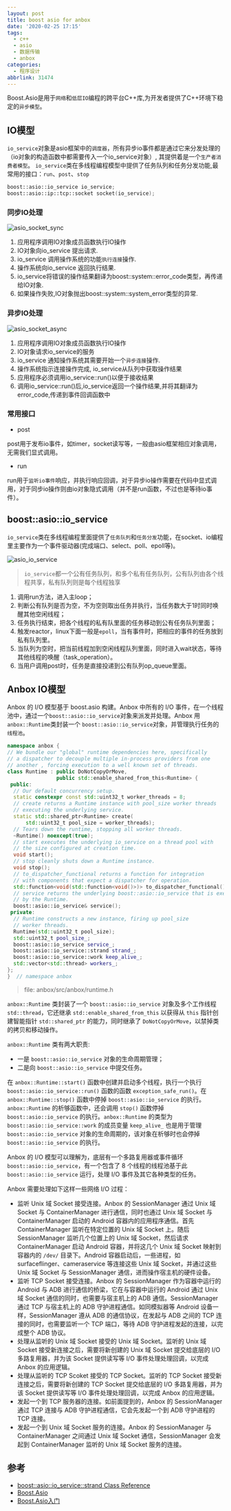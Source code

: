```yaml
---
layout: post
title: boost asio for anbox
date: '2020-02-25 17:15'
tags:
  - c++
  - asio
  - 数据传输
  - anbox
categories:
  - 程序设计
abbrlink: 31474
---
```


Boost.Asio是用于`网络`和`低层IO`编程的跨平台C++库,为开发者提供了C++环境下稳定的`异步模型`。

<!--more-->

## IO模型

`io_service`对象是asio框架中的`调度器`，所有异步io事件都是通过它来分发处理的（io对象的构造函数中都需要传入一个io_service对象）, 其提供着是一个`生产者消费者模型`。
`io_service`类在多线程编程模型中提供了任务队列和任务分发功能,最常用的接口：`run`、`post`、`stop`
``` C++
boost::asio::io_service io_service;
boost::asio::ip::tcp::socket socket(io_service);
```
### 同步IO处理

![asio_socket_sync](/images/2020/02/asio_socket_sync.png)

1. 应用程序调用IO对象成员函数执行IO操作
2. IO对象向io_service 提出请求.
3. io_service 调用操作系统的功能`执行连接`操作.
4. 操作系统向io_service 返回执行结果.
5. io_service将错误的操作结果翻译为boost::system::error_code类型，再传递给IO对象.
6. 如果操作失败,IO对象抛出boost::system::system_error类型的异常.

### 异步IO处理

![asio_socket_async](/images/2020/02/asio_socket_async.png)

1. 应用程序调用IO对象成员函数执行IO操作
2. IO对象请求io_service的服务
3. io_service 通知操作系统其需要开始一个`异步连接`操作.
4. 操作系统指示连接操作完成, io_service从队列中获取操作结果
5. 应用程序必须调用io_service::run()以便于接收结果
6. 调用io_service::run()后,io_service返回一个操作结果,并将其翻译为error_code,传递到事件回调函数中

### 常用接口

- post

post用于发布io事件，如timer，socket读写等，一般由asio框架相应对象调用，无需我们显式调用。

- run

run用于`监听io事件`响应，并执行响应回调，对于异步io操作需要在代码中显式调用，对于同步io操作则由io对象隐式调用（并不是run函数，不过也是等待io事件）。

## boost::asio::io_service

`io_service`类在多线程编程里面提供了`任务队列`和`任务分发`功能，在socket、io编程里主要作为一个事件驱动器(完成端口、select、poll、epoll等)。

![asio_io_service](/images/2020/02/asio_io_service.png)
> `io_service`都一个公有任务队列，和多个私有任务队列，公有队列由各个线程共享，私有队列则是每个线程独享

1. 调用run方法，进入主loop；
2. 判断公有队列是否为空，不为空则取出任务并执行，当任务数大于1时同时唤醒其他空闲线程；
3. 任务执行结束，把各个线程的私有队里面的任务移动到公有任务队列里面；
4. 触发reactor，linux下面一般是`epoll`，当有事件时，把相应的事件的任务放到私有队列里。
5. 当队列为空时，把当前线程加到空闲线程队列里面，同时进入wait状态，等待其他线程的唤醒（task_operation）。
6. 当用户调用post时，任务是直接投递到公有队列op_queue里面。


## Anbox IO模型

Anbox 的 I/O 模型基于 boost.asio 构建。Anbox 中所有的 I/O 事件，在一个线程池中，通过一个`boost::asio::io_service`对象来派发并处理。Anbox 用`anbox::Runtime`类封装一个 `boost::asio::io_service`对象，并管理执行任务的`线程池`。

``` C++
namespace anbox {
// We bundle our "global" runtime dependencies here, specifically
// a dispatcher to decouple multiple in-process providers from one
// another , forcing execution to a well known set of threads.
class Runtime : public DoNotCopyOrMove,
                public std::enable_shared_from_this<Runtime> {
 public:
  // Our default concurrency setup.
  static constexpr const std::uint32_t worker_threads = 8;
  // create returns a Runtime instance with pool_size worker threads
  // executing the underlying service.
  static std::shared_ptr<Runtime> create(
      std::uint32_t pool_size = worker_threads);
  // Tears down the runtime, stopping all worker threads.
  ~Runtime() noexcept(true);
  // start executes the underlying io_service on a thread pool with
  // the size configured at creation time.
  void start();
  // stop cleanly shuts down a Runtime instance.
  void stop();
  // to_dispatcher_functional returns a function for integration
  // with components that expect a dispatcher for operation.
  std::function<void(std::function<void()>)> to_dispatcher_functional();
  // service returns the underlying boost::asio::io_service that is executed
  // by the Runtime.
  boost::asio::io_service& service();
 private:
  // Runtime constructs a new instance, firing up pool_size
  // worker threads.
  Runtime(std::uint32_t pool_size);
  std::uint32_t pool_size_;
  boost::asio::io_service service_;
  boost::asio::io_service::strand strand_;
  boost::asio::io_service::work keep_alive_;
  std::vector<std::thread> workers_;
};
}  // namespace anbox
```
> file: anbox/src/anbox/runtime.h

`anbox::Runtime` 类封装了一个 `boost::asio::io_service` 对象及多个工作线程 `std::thread`，它还继承 `std::enable_shared_from_this` 以获得从 `this` 指针创建智能指针 `std::shared_ptr` 的能力，同时继承了 `DoNotCopyOrMove`，以禁掉类的拷贝和移动操作。


`anbox::Runtime` 类有两大职责:

- 一是 `boost::asio::io_service` 对象的生命周期管理；
- 二是向 `boost::asio::io_service` 中提交任务。

在 `anbox::Runtime::start()` 函数中创建并启动多个线程，执行一个执行 `boost::asio::io_service::run()` 函数的函数 `exception_safe_run()`。在 `anbox::Runtime::stop()` 函数中停掉 `boost::asio::io_service` 的执行。`anbox::Runtime` 的析够函数中，还会调用 `stop()` 函数停掉 `boost::asio::io_service` 的执行。`anbox::Runtime` 的类型为 `boost::asio::io_service::work` 的成员变量 `keep_alive_` 也是用于管理 `boost::asio::io_service` 对象的生命周期的，该对象在析够时也会停掉 `boost::asio::io_service` 的执行。

Anbox 的 I/O 模型可以理解为，底层有一个多路复用器或事件循环 `boost::asio::io_service`，有一个包含了 8 个线程的线程池基于此 `boost::asio::io_service` 运行，处理 I/O 事件及其它各种类型的任务。

Anbox 需要处理如下这样一些网络 I/O 过程：

- 监听 Unix 域 Socket 接受连接。Anbox 的 SessionManager 通过 Unix 域 Socket 与 ContainerManager 进行通信，同时也通过 Unix 域 Socket 与 ContainerManager 启动的 Android 容器内的应用程序通信。首先 ContainerManager 监听在特定位置的 Unix 域 Socket 上。随后 SessionManager 监听几个位置上的 Unix 域 Socket，然后请求 ContainerManager 启动 Android 容器，并将这几个 Unix 域 Socket 映射到容器内的 `/dev/` 目录下。Android 容器启动后，一些进程，如 surfaceflinger、cameraservice 等连接这些 Unix 域 Socket，并通过这些 Unix 域 Socket 与 SessionManager 通信，进而操作宿主机的硬件设备。
- 监听 TCP Socket 接受连接。Anbox 的 SessionManager 作为容器中运行的 Android 与 ADB 进行通信的桥梁，它在与容器中运行的 Android 通过 Unix 域 Socket 通信的同时，也需要与宿主机上的 ADB 通信。SessionManager 通过 TCP 与宿主机上的 ADB 守护进程通信。如同模拟器等 Android 设备一样，SessionManager 遵从 ADB 的通信协议，在发起与 ADB 之间的 TCP 连接的同时，也需要监听一个 TCP 端口，等待 ADB 守护进程发起的连接，以完成整个 ADB 协议。
- 处理从监听的 Unix 域 Socket 接受的 Unix 域 Socket。监听的 Unix 域 Socket 接受新连接之后，需要将新创建的 Unix 域 Socket 提交给底层的 I/O 多路复用器，并为该 Socket 提供读写等 I/O 事件处理处理回调，以完成 Anbox 的应用逻辑。
- 处理从监听的 TCP Scoket 接受的 TCP Socket。监听的 TCP Socket 接受新连接之后，需要将新创建的 TCP Socket 提交给底层的 I/O 多路复用器，并为该 Socket 提供读写等 I/O 事件处理处理回调，以完成 Anbox 的应用逻辑。
- 发起一个到 TCP 服务器的连接。如前面提到的，Anbox 的 SessionManager 通过 TCP 连接与 ADB 守护进程通信，它会先发起一个到 ADB 守护进程的 TCP 连接。
- 发起一个到 Unix 域 Socket 服务的连接。Anbox 的 SessionManager 与 ContainerManager 之间通过 Unix 域 Socket 通信，SessionManager 会发起到 ContainerManager 监听的 Unix 域 Socket 服务的连接。


## 参考

- [boost::asio::io_service::strand Class Reference](http://charette.no-ip.com:81/programming/doxygen/boost/classboost_1_1asio_1_1io__service_1_1strand.html)
- [Boost.Asio](https://www.boost.org/doc/libs/1_72_0/doc/html/boost_asio.html)
- [Boost.Asio入门](https://mmoaay.gitbooks.io/boost-asio-cpp-network-programming-chinese/content/Chapter1.html)
